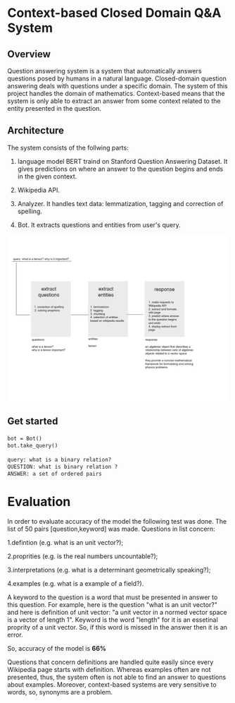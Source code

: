 # Context-based Closed Domain Q&A System

## Overview

Question answering system is a system that automatically answers questions posed by humans in a natural language. Closed-domain question answering deals with questions under a specific domain. The system of this project handles the domain of mathematics. Context-based means that the system is only able to extract an answer from some context related to the entity presented in the question. 

## Architecture

The system consists of the follwing parts: 

1. language model BERT traind on Stanford Question Answering Dataset. It gives predictions on where an answer to the question
begins and ends in the given context.

2. Wikipedia API.

3. Analyzer. It handles text data: lemmatization, tagging and correction of spelling.

4. Bot. It extracts questions and entities from user's query. 

![diagram](https://github.com/constantin50/machine_learning/blob/master/qa_system/diagram.png)


## Get started


```
bot = Bot()
bot.take_query()

query: what is a binary relation?
QUESTION: what is binary relation ?
ANSWER: a set of ordered pairs
```

# Evaluation 

In order to evaluate accuracy of the model the following test was done. The list of 50 pairs [question,keyword] 
was made. Questions in list concern:

1.defintion (e.g. what is an unit vector?);

2.proprities (e.g. is the real numbers uncountable?);

3.interpretations (e.g. what is a determinant geometrically speaking?);

4.examples (e.g. what is a example of a field?).

A keyword to the question is a word that must be presented in answer to this question. For example, here is the question 
"what is an unit vector?" and here is definition of unit vector: "a unit vector in a normed vector space is a vector of length 1".
Keyword is the word "length" for it is an essetinal proprity of a unit vector. So, if this word is missed in the answer then
it is an error. 

So, accuracy of the model is <b>66%</b>

Questions that concern definitions are handled quite easily since every Wikipedia page starts with definition. Whereas examples
often are not presented, thus, the system often is not able to find an answer to questions about examples. Moreover, context-based
systems are very sensitive to words, so, synonyms are a problem.  


